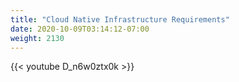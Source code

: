 ```yaml
---
title: "Cloud Native Infrastructure Requirements"
date: 2020-10-09T03:14:12-07:00
weight: 2130
---
```

{{< youtube D_n6w0ztx0k >}}
